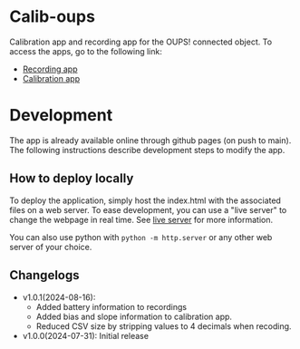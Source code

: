 # Calib-oups

Calibration app and recording app for the OUPS! connected object. To access the apps, go to the following link:

- [Recording app](https://udem-dlteam.github.io/calib-oups/record)
- [Calibration app](https://udem-dlteam.github.io/calib-oups/calibrate)

# Development

The app is already available online through github pages (on push to main). The following instructions describe 
development steps to modify the app.

## How to deploy locally

To deploy the application, simply host the index.html with the associated files on a web server. To ease development, 
you can use a "live server" to change the webpage in real time. 
See [live server](https://www.npmjs.com/package/live-server) for more information.

You can also use python with `python -m http.server` or any other web server of your choice.

## Changelogs

- v1.0.1(2024-08-16): 
  * Added battery information to recordings
  * Added bias and slope information to calibration app.
  * Reduced CSV size by stripping values to 4 decimals when recoding.
- v1.0.0(2024-07-31): Initial release
